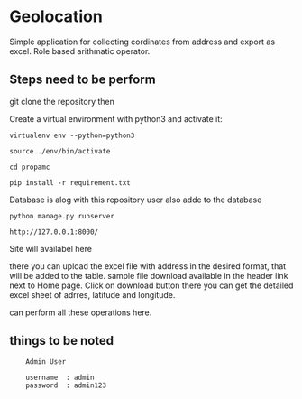 # Geolocation

Simple application for collecting cordinates from address and export as excel.
Role based arithmatic operator.

## Steps need to be perform

git clone the repository then

Create a virtual environment with python3 and activate it:
```
virtualenv env --python=python3

source ./env/bin/activate

cd propamc

pip install -r requirement.txt

```
Database is alog with this repository user also adde to the database

```
python manage.py runserver

http://127.0.0.1:8000/
```

Site will availabel here

there you can upload the excel file with address in the desired format, that will be added to the table.
sample file download available in the header link next to Home page.
Click on download button there you can get the detailed excel sheet of adrres, latitude and longitude.

can perform all these operations here.

## things to be noted

```
	Admin User

	username  : admin
	password  : admin123

```
